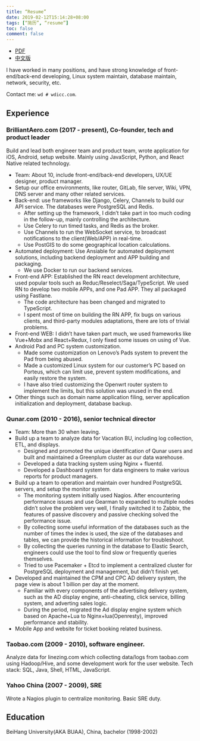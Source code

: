 ```yaml
---
title: “Resume”
date: 2019-02-12T15:14:28+08:00
tags: [“简历”, “resume”]
toc: false
comment: false
---
```


- [PDF](/resume-en.pdf)
- [中文版](/resume/)

I have worked in many positions, and have strong knowledge of front-end/back-end developing, Linux system maintain, database maintain, network, security, etc.

Contact me: `wd # wdicc.com`.

## Experience

### BrilliantAero.com (2017 - present), Co-founder, tech and product leader

Build and lead both engineer team and product team, wrote application for iOS, Android, setup website. Mainly using JavaScript, Python, and React Native related technology.

- Team: About 10, include front-end/back-end developers, UX/UE designer, product manager.
- Setup our office environments, like router, GitLab, file server, Wiki, VPN, DNS server and many other related services.
- Back-end: use frameworks like Django, Celery, Channels to build our API service. The databases were PostgreSQL and Redis.
   - After setting up the framework, I didn’t take part in too much coding in the follow-up, mainly controlling the architecture.
   - Use Celery to run timed tasks, and Redis as the broker.
   - Use Channels to run the WebSocket service, to broadcast notifications to the client(Web/APP) in real-time.
   - Use PostGIS to do some geographical location calculations.
- Automated deployment: Use Ansiable for automated deployment solutions, including backend deployment and APP building and packaging.
   - We use Docker to run our backend services.
- Front-end APP: Established the RN react development architecture, used popular tools such as Reduc/Reselect/Saga/TypeScript. We used RN to develop two mobile APPs, and one Pad APP. They all packaged using Fastlane.
   - The code architecture has been changed and migrated to TypeScript.
   - I spent most of time on building the RN APP, fix bugs on various clients, and third-party modules adaptations, there are lots of trivial problems.
- Front-end WEB: I didn’t have taken part much, we used frameworks like Vue+Mobx and React+Redux, I only fixed some issues on using of Vue.
- Android Pad and PC system customization.
   - Made some customization on Lenovo’s Pads system to prevent the Pad from being abused.
   - Made a customized Linux system for our customer’s PC based on Porteus, which can limit use, prevent system modifications, and easily restore the system.
   - I have also tried customizing the Openwrt router system to implement the limits, but this solution was unused in the end.
- Other things such as domain name application filing, server application initialization and deployment, database backup.


### Qunar.com (2010 - 2016), senior technical director

- Team: More than 30 when leaving.
- Build up a team to analyze data for Vacation BU, including log collection, ETL, and displays.
   - Designed and promoted the unique identification of Qunar users and built and maintained a Greenplum cluster as our data warehouse.
   - Developed a data tracking system using Nginx + fluentd.
   - Developed a Dashboard system for data engineers to make various reports for product managers.
- Build up a team to operation and maintain over hundred PostgreSQL servers, and setup the monitor system.
   - The monitoring system initially used Nagios. After encountering performance issues and use Gearman to expanded to multiple nodes didn’t solve the problem very well, I finally switched it to Zabbix, the features of passive discovery and passive checking solved the performance issue.
   - By collecting some useful information of the databases such as the number of times the index is used, the size of the databases and tables, we can provide the historical information for troubleshoot.
   - By collecting the queries running in the database to Elastic Search, engineers could use the tool to find slow or frequently queries themselves.
   - Tried to use Pacemaker + Etcd to implement a centralized cluster for PostgreSQL deployment and management, but didn’t finish yet.
- Developed and maintained the CPM and CPC AD delivery system, the page view is about 1 billion per day at the moment.
   - Familiar with every components of the advertising delivery system, such as the AD display engine, anti-cheating, click service, billing system, and adverting sales logic.
   - During the period, migrated the Ad display engine system which based on Apache+Lua to Nginx+lua(Openresty), improved performance and stability.
- Mobile App and website for ticket booking related business.

### Taobao.com (2009 - 2010), software engineer.

Analyze data for linezing.com which collecting data/logs from taobao.com using Hadoop/Hive, and some development work for the user website. Tech stack: SQL, Java, Shell, HTML, JavaScript.

### Yahoo China (2007 - 2009), SRE

Wrote a Nagios plugin to centralize monitoring. Basic SRE duty.

## Education

BeiHang University(AKA BUAA), China, bachelor (1998-2002)

